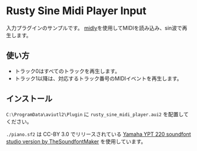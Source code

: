 # Rusty Sine Midi Player Input

入力プラグインのサンプルです。
[midly](https://docs.rs/midly/latest/midly/)を使用してMIDIを読み込み、sin波で再生します。

## 使い方

- トラック0はすべてのトラックを再生します。
- トラック1以降は、対応するトラック番号のMIDIイベントを再生します。

## インストール

`C:\ProgramData\aviutl2\Plugin` に `rusty_sine_midi_player.aui2` を配置してください。

`./piano.sf2` は CC-BY 3.0 でリリースされている [Yamaha YPT 220 soundfont studio version by TheSoundfontMaker](https://musical-artifacts.com/artifacts/2573) を使用しています。

